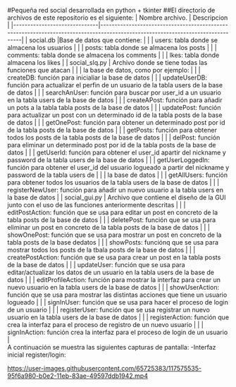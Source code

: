 #Pequeña red social desarrollada en python + tkinter
##El directorio de archivos de este repositorio es el siguiente:
|     Nombre archivo.          |  Descripcion                                                                                                                   |
|------------------------------|--------------------------------------------------------------------------------------------------------------------------------|
|   social.db                  |Base de datos que contiene:                                                                                                     |
|                              | users: tabla donde se almacena los usuarios                                                                                    |
|                              | posts: tabla donde se almacena los posts                                                                                       |
|                              | comments: tabla donde se almacena los comments                                                                                 |
|                              | lkes: tabla donde almacena los likes                                                                                           |
|   social_slq.py              | Archivo donde se tiene todas las funciones que atacan                                                                          |
|                              | la base de datos, como por ejemplo:                                                                                            |
|                              | createDB: función para inicialiar la base de datos                                                                             |
|                              | updateUserDB: función para actualizar el perfin de un usuario de la tabla users de la base de datos                            |
|                              | searchAnUser: función para buscar por user_id a un usuario en la tabla users de la base de datos                               |
|                              | createAPost: función para añadir un pots a la tabla tabla posts de la base de datos                                            |
|                              | updatePost: función para actualizar un post con un determinado id de la tabla posts de la base de datos                        |
|                              | getOnePost: función para obtener un determinado post por id de la tabla posts de la base de datos                              |
|                              | getPosts: función para obtener todos los posts de la tabla posts de la base de datos                                           |
|                              | delPost: función para eliminar un determinado post por id de la tabla posts de la base de datos                                |
|                              | getUserId: función para obtener el user_id apartir del nickname y password de la tabla users de la base de datos               |
|                              | getUserLoggedIn: función para obtener el user_id del usuario logueado a partir del nickname y password de la tabla users de    |
|                              | la base de datos                                                                                                               | 
|                              | getAllUsers: función para obtener todos los usuarios de la tabla users de la base de datos                                     |
|                              | registerNewUser: función para añadir un nuevo usuario a la tabla users en la base de datos                                     |
|   social_gui.py              | Archivo que contiene el diseño de la GUI junto con el uso de las funciones anteriormente descritas                             |
|                              | editPostAction: función que se usa para editar un post en concreto de la tabla posts de la base de datos                       |
|                              | deletePost: función que se usa para eliminar un post en concreto de la tabla posts de la base de datos                         |
|                              | showOnePost: función que se usa para mostrar un post en concreto de la tabla posts de la base dedatos                          |
|                              | showPosts: funciónq que se usa para mostrar todos los posts de la tbala posts de la base de datos                              |
|                              | createPostAction: función que se usa para crear un post en la tabla posts de la base de datos                                  |
|                              | updateUser: función que se usa para editar/actualizar los datos de un usuario en la tabla users de la base de datos            |
|                              | editProfileAction: función para mostrar la interfaz para crear un nuevo usuario en la tabla users de la base de datos          |
|                              | showUserAction: función que se usa para mostrar las distintas acciones que tiene un usuario logueado                           |
|                              | signInUser: función que se usa para hacer el proceso de login de un usuario                                                    |
|                              | registerUser: función que se usa registrar un nuevo usuario en la tabla users de la base de datos                              |
|                              | registerAction: función que crea la interfaz para el proceso de registro de un nuevo usuario                                   | |                              | signInAction: función crea la interfaz para el proceso de login de un usuario                                                  |  
A continuación se muestra las siguientes capturas de pantalla:
-Interfaz inicial register/login:

https://user-images.githubusercontent.com/65725383/117575535-95f6a980-b0e2-11eb-83ae-49597ddb1942.mp4

